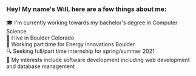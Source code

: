 ### Hey! My name's Will, here are a few things about me:

:mortar_board: I'm currently working towards my bachelor's degree in Computer Science  
:round_pushpin:   I live in Boulder Colorado  
:briefcase: Working part time for Energy Innovations Boulder  
:mag: Seeking full/part time internship for spring/summer 2021  
:dart: My interests include software development including web development and database management
